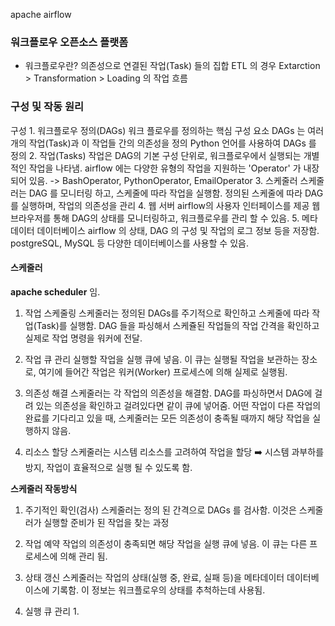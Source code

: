 apache airflow

### 워크플로우 오픈소스 플랫폼
* 워크플로우란?
	의존성으로 연결된 작업(Task) 들의 집합
	ETL 의 경우 Extarction > Transformation > Loading 의 작업 흐름


### 구성 및 작동 원리

구성
	1. 워크플로우 정의(DAGs)
		워크 플로우를 정의하는 핵심 구성 요소
		DAGs 는 여러 개의 작업(Task)과 이 작업들 간의 의존성을 정의
		Python 언어를 사용하여 DAGs 를 정의
	2. 작업(Tasks)
		작업은 DAG의 기본 구성 단위로, 워크플로우에서 실행되는 개별적인 작업을 나타냄.
		airflow 에는 다양한 유형의 작업을 지원하는 'Operator' 가 내장되어 있음.
			-> BashOperator, PythonOperator, EmailOperator
	3. 스케줄러
		스케줄러는 DAG 를 모니터링 하고, 스케줄에 따라 작업을 실행함.
		정의된 스케줄에 따라 DAG를 실행하며, 작업의 의존성을 관리
	4. 웹 서버
		airflow의 사용자 인터페이스를 제공
		웹 브라우저를 통해 DAG의 상태를 모니터링하고, 워크플로우를 관리 할 수 있음.
	5. 메타데이터 데이터베이스
		airflow 의 상태, DAG 의 구성 및 작업의 로그 정보 등을 저장함.
		postgreSQL, MySQL 등 다양한 데이터베이스를 사용할 수 있음.


#### 스케줄러
**apache scheduler** 임.

1. 작업 스케줄링
	스케줄러는 정의된 DAGs를 주기적으로 확인하고 스케줄에 따라 작업(Task)를 실행함.
	DAG 들을 파싱해서 스케쥴된 작업들의 작업 간격을 확인하고 실제로 작업 명령을 워커에 전달.

2. 작업 큐 관리
	실행할 작업을 실행 큐에 넣음.  이 큐는 실행될 작업을 보관하는 장소로, 여기에 들어간 작업은 워커(Worker) 프로세스에 의해 실제로 실행됨.

3. 의존성 해결
	스케줄러는 각 작업의 의존성을 해결함. DAG를 파싱하면서 DAG에 걸려 있는 의존성을 확인하고 걸려있다면 같이 큐에 넣어줌.
	어떤 작업이 다른 작업의 완료를 기다리고 있을 때, 스케줄러는 모든 의존성이 충족될 때까지 해당 작업을 실행하지 않음.

4. 리소스 할당
	스케줄러는 시스템 리소스를 고려하여 작업을 할당
	➡️ 시스템 과부하를 방지, 작업이 효율적으로 실행 될 수 있도록 함.

**스케줄러 작동방식**
1. 주기적인 확인(검사)
	스케줄러는 정의 된 간격으로 DAGs 를 검사함. 이것은 스케줄러가 실행할 준비가 된 작업을 찾는 과정

2. 작업 예약
	작업의 의존성이 충족되면 해당 작업을 실행 큐에 넣음. 이 큐는 다른 프로세스에 의해 관리 됨.

3. 상태 갱신
	스케줄러는 작업의 상태(실행 중, 완료, 실패 등)을 메타데이터 데이터베이스에 기록함. 이 정보는 워크플로우의 상태를 추척하는데 사용됨.

4. 실행 큐 관리
	1. 
